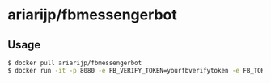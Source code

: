 # ariarijp/fbmessengerbot

## Usage

```bash
$ docker pull ariarijp/fbmessengerbot
$ docker run -it -p 8080 -e FB_VERIFY_TOKEN=yourfbverifytoken -e FB_TOKEN=yourfbtoken ariarijp/fbmessenger
```
